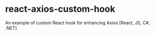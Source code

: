 # react-axios-custom-hook
An example of custom React hook for enhancing Axios [React, JS, C#, .NET]
